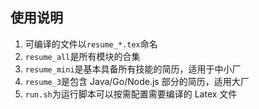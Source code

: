 ## 使用说明

1. 可编译的文件以`resume_*.tex`命名
2. `resume_all`是所有模块的合集
3. `resume_mini`是基本具备所有技能的简历，适用于中小厂
4. `resume_3`是包含 Java/Go/Node.js 部分的简历，适用大厂
5. `run.sh`为运行脚本可以按需配置需要编译的 Latex 文件
